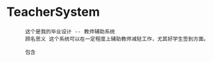 # TeacherSystem

          这个是我的毕业设计 -- 教师辅助系统  
          顾名思义 这个系统可以在一定程度上辅助教师减轻工作，尤其好学生签到方面。
          
          包含 
